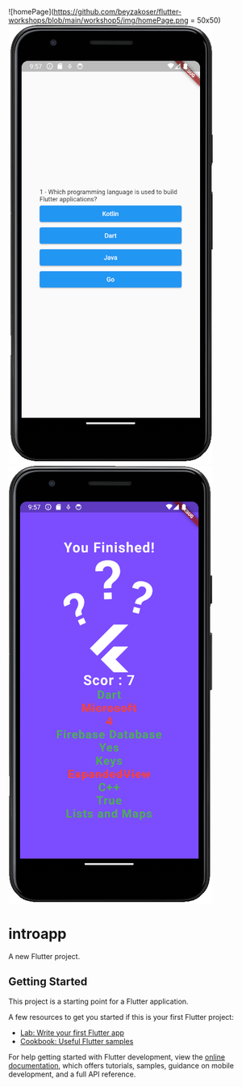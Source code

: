 ![homePage](https://github.com/beyzakoser/flutter-workshops/blob/main/workshop5/img/homePage.png = 50x50)
![questionPage](https://github.com/beyzakoser/flutter-workshops/blob/main/workshop5/img/questionPage.png)
![resultPage](https://github.com/beyzakoser/flutter-workshops/blob/main/workshop5/img/resultPage.png)


# introapp

A new Flutter project.

## Getting Started

This project is a starting point for a Flutter application.

A few resources to get you started if this is your first Flutter project:

- [Lab: Write your first Flutter app](https://docs.flutter.dev/get-started/codelab)
- [Cookbook: Useful Flutter samples](https://docs.flutter.dev/cookbook)

For help getting started with Flutter development, view the
[online documentation](https://docs.flutter.dev/), which offers tutorials,
samples, guidance on mobile development, and a full API reference.

